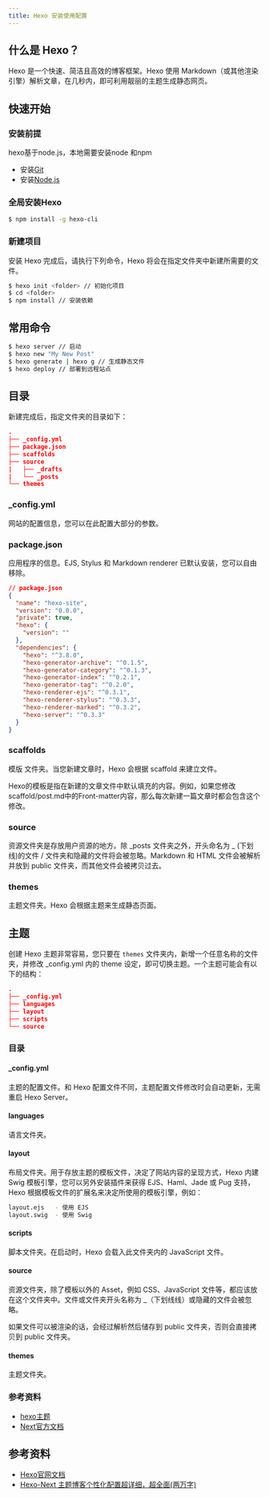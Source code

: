 ```yaml
---
title: Hexo 安装使用配置
---
```

## 什么是 Hexo？
Hexo 是一个快速、简洁且高效的博客框架。Hexo 使用 Markdown（或其他渲染引擎）解析文章，在几秒内，即可利用靓丽的主题生成静态网页。
## 快速开始
### 安装前提
  hexo基于node.js，本地需要安装node 和npm
- 安装[Git](http://git-scm.com/)
- 安装[Node.js](http://nodejs.org/)

### 全局安装Hexo
```bash
$ npm install -g hexo-cli
```

### 新建项目
安装 Hexo 完成后，请执行下列命令，Hexo 将会在指定文件夹中新建所需要的文件。
```bash
$ hexo init <folder> // 初始化项目
$ cd <folder>
$ npm install // 安装依赖
```

## 常用命令
```bash
$ hexo server // 启动
$ hexo new "My New Post"
$ hexo generate | hexo g // 生成静态文件
$ hexo deploy // 部署到远程站点 
```
## 目录
新建完成后，指定文件夹的目录如下：
```JSON
.
├── _config.yml
├── package.json
├── scaffolds
├── source
|   ├── _drafts
|   └── _posts
└── themes
```
### _config.yml
网站的配置信息，您可以在此配置大部分的参数。
### package.json
应用程序的信息。EJS, Stylus 和 Markdown renderer 已默认安装，您可以自由移除。
```json
// package.json
{
  "name": "hexo-site",
  "version": "0.0.0",
  "private": true,
  "hexo": {
    "version": ""
  },
  "dependencies": {
    "hexo": "^3.8.0",
    "hexo-generator-archive": "^0.1.5",
    "hexo-generator-category": "^0.1.3",
    "hexo-generator-index": "^0.2.1",
    "hexo-generator-tag": "^0.2.0",
    "hexo-renderer-ejs": "^0.3.1",
    "hexo-renderer-stylus": "^0.3.3",
    "hexo-renderer-marked": "^0.3.2",
    "hexo-server": "^0.3.3"
  }
}
```
### scaffolds
模版 文件夹。当您新建文章时，Hexo 会根据 scaffold 来建立文件。

Hexo的模板是指在新建的文章文件中默认填充的内容。例如，如果您修改scaffold/post.md中的Front-matter内容，那么每次新建一篇文章时都会包含这个修改。

### source
资源文件夹是存放用户资源的地方。除 _posts 文件夹之外，开头命名为 _ (下划线)的文件 / 文件夹和隐藏的文件将会被忽略。Markdown 和 HTML 文件会被解析并放到 public 文件夹，而其他文件会被拷贝过去。

### themes
主题文件夹。Hexo 会根据主题来生成静态页面。
## 主题
创建 Hexo 主题非常容易，您只要在 `themes` 文件夹内，新增一个任意名称的文件夹，并修改 _config.yml 内的 theme 设定，即可切换主题。一个主题可能会有以下的结构：
```JSON
.
├── _config.yml
├── languages
├── layout
├── scripts
└── source
```


### 目录
#### _config.yml
主题的配置文件。和 Hexo 配置文件不同，主题配置文件修改时会自动更新，无需重启 Hexo Server。
#### languages
语言文件夹。
#### layout
布局文件夹。用于存放主题的模板文件，决定了网站内容的呈现方式，Hexo 内建 Swig 模板引擎，您可以另外安装插件来获得 EJS、Haml、Jade 或 Pug 支持，Hexo 根据模板文件的扩展名来决定所使用的模板引擎，例如：
```bash
layout.ejs   - 使用 EJS
layout.swig  - 使用 Swig
```
#### scripts
脚本文件夹。在启动时，Hexo 会载入此文件夹内的 JavaScript 文件。
#### source
资源文件夹，除了模板以外的 Asset，例如 CSS、JavaScript 文件等，都应该放在这个文件夹中。文件或文件夹开头名称为 _（下划线线）或隐藏的文件会被忽略。

如果文件可以被渲染的话，会经过解析然后储存到 public 文件夹，否则会直接拷贝到 public 文件夹。
#### themes
主题文件夹。
### 参考资料
- [hexo主题](https://hexo.io/themes/)
- [Next官方文档](https://theme-next.iissnan.com/)

## 参考资料
- [Hexo官网文档](https://hexo.io/zh-cn/docs/)
- [Hexo-Next 主题博客个性化配置超详细，超全面(两万字)](https://blog.csdn.net/as480133937/article/details/100138838/)